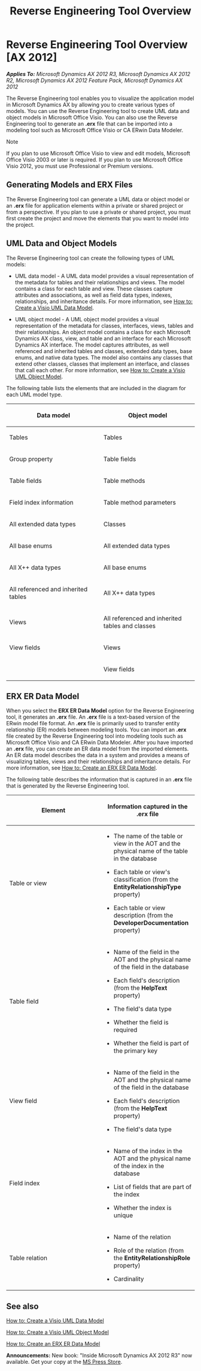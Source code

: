﻿---
title: Reverse Engineering Tool Overview
TOCTitle: Reverse Engineering Tool Overview
ms:assetid: c0e3e3b0-8138-4c04-9fe0-4a25e8672066
ms:mtpsurl: https://msdn.microsoft.com/en-us/library/Cc618797(v=AX.60)
ms:contentKeyID: 35250081
ms.date: 05/18/2015
mtps_version: v=AX.60
f1_keywords:
- Forms.SysVisioAddInForm
- MsDynAx060.Forms.SysVisioAddInForm
---

# Reverse Engineering Tool Overview [AX 2012]


_**Applies To:** Microsoft Dynamics AX 2012 R3, Microsoft Dynamics AX 2012 R2, Microsoft Dynamics AX 2012 Feature Pack, Microsoft Dynamics AX 2012_

The Reverse Engineering tool enables you to visualize the application model in Microsoft Dynamics AX by allowing you to create various types of models. You can use the Reverse Engineering tool to create UML data and object models in Microsoft Office Visio. You can also use the Reverse Engineering tool to generate an **.erx** file that can be imported into a modeling tool such as Microsoft Office Visio or CA ERwin Data Modeler.


> [!NOTE]
> <P>If you plan to use Microsoft Office Visio to view and edit models, Microsoft Office Visio 2003 or later is required. If you plan to use Microsoft Office Visio 2012, you must use Professional or Premium versions.</P>



## Generating Models and ERX Files

The Reverse Engineering tool can generate a UML data or object model or an **.erx** file for application elements within a private or shared project or from a perspective. If you plan to use a private or shared project, you must first create the project and move the elements that you want to model into the project.

## UML Data and Object Models

The Reverse Engineering tool can create the following types of UML models:

  - UML data model - A UML data model provides a visual representation of the metadata for tables and their relationships and views. The model contains a class for each table and view. These classes capture attributes and associations, as well as field data types, indexes, relationships, and inheritance details. For more information, see [How to: Create a Visio UML Data Model](how-to-create-a-visio-uml-data-model.md).

  - UML object model - A UML object model provides a visual representation of the metadata for classes, interfaces, views, tables and their relationships. An object model contains a class for each Microsoft Dynamics AX class, view, and table and an interface for each Microsoft Dynamics AX interface. The model captures attributes, as well referenced and inherited tables and classes, extended data types, base enums, and native data types. The model also contains any classes that extend other classes, classes that implement an interface, and classes that call each other. For more information, see [How to: Create a Visio UML Object Model](how-to-create-a-visio-uml-object-model.md).

The following table lists the elements that are included in the diagram for each UML model type.

<table>
<colgroup>
<col style="width: 50%" />
<col style="width: 50%" />
</colgroup>
<thead>
<tr class="header">
<th><p>Data model</p></th>
<th><p>Object model</p></th>
</tr>
</thead>
<tbody>
<tr class="odd">
<td><p>Tables</p></td>
<td><p>Tables</p></td>
</tr>
<tr class="even">
<td><p>Group property</p></td>
<td><p>Table fields</p></td>
</tr>
<tr class="odd">
<td><p>Table fields</p></td>
<td><p>Table methods</p></td>
</tr>
<tr class="even">
<td><p>Field index information</p></td>
<td><p>Table method parameters</p></td>
</tr>
<tr class="odd">
<td><p>All extended data types</p></td>
<td><p>Classes</p></td>
</tr>
<tr class="even">
<td><p>All base enums</p></td>
<td><p>All extended data types</p></td>
</tr>
<tr class="odd">
<td><p>All X++ data types</p></td>
<td><p>All base enums</p></td>
</tr>
<tr class="even">
<td><p>All referenced and inherited tables</p></td>
<td><p>All X++ data types</p></td>
</tr>
<tr class="odd">
<td><p>Views</p></td>
<td><p>All referenced and inherited tables and classes</p></td>
</tr>
<tr class="even">
<td><p>View fields</p></td>
<td><p>Views</p></td>
</tr>
<tr class="odd">
<td></td>
<td><p>View fields</p></td>
</tr>
</tbody>
</table>


## ERX ER Data Model

When you select the **ERX ER Data Model** option for the Reverse Engineering tool, it generates an **.erx** file. An **.erx** file is a text-based version of the ERwin model file format. An **.erx** file is primarily used to transfer entity relationship (ER) models between modeling tools. You can import an **.erx** file created by the Reverse Engineering tool into modeling tools such as Microsoft Office Visio and CA ERwin Data Modeler. After you have imported an **.erx** file, you can create an ER data model from the imported elements. An ER data model describes the data in a system and provides a means of visualizing tables, views and their relationships and inheritance details. For more information, see [How to: Create an ERX ER Data Model](how-to-create-an-erx-er-data-model.md).

The following table describes the information that is captured in an **.erx** file that is generated by the Reverse Engineering tool.

<table>
<colgroup>
<col style="width: 50%" />
<col style="width: 50%" />
</colgroup>
<thead>
<tr class="header">
<th><p>Element</p></th>
<th><p>Information captured in the .erx file</p></th>
</tr>
</thead>
<tbody>
<tr class="odd">
<td><p>Table or view</p></td>
<td><ul>
<li><p>The name of the table or view in the AOT and the physical name of the table in the database</p></li>
<li><p>Each table or view's classification (from the <strong>EntityRelationshipType</strong> property)</p></li>
<li><p>Each table or view description (from the <strong>DeveloperDocumentation</strong> property)</p></li>
</ul></td>
</tr>
<tr class="even">
<td><p>Table field</p></td>
<td><ul>
<li><p>Name of the field in the AOT and the physical name of the field in the database</p></li>
<li><p>Each field's description (from the <strong>HelpText</strong> property)</p></li>
<li><p>The field's data type</p></li>
<li><p>Whether the field is required</p></li>
<li><p>Whether the field is part of the primary key</p></li>
</ul></td>
</tr>
<tr class="odd">
<td><p>View field</p></td>
<td><ul>
<li><p>Name of the field in the AOT and the physical name of the field in the database</p></li>
<li><p>Each field's description (from the <strong>HelpText</strong> property)</p></li>
<li><p>The field's data type</p></li>
</ul></td>
</tr>
<tr class="even">
<td><p>Field index</p></td>
<td><ul>
<li><p>Name of the index in the AOT and the physical name of the index in the database</p></li>
<li><p>List of fields that are part of the index</p></li>
<li><p>Whether the index is unique</p></li>
</ul></td>
</tr>
<tr class="odd">
<td><p>Table relation</p></td>
<td><ul>
<li><p>Name of the relation</p></li>
<li><p>Role of the relation (from the <strong>EntityRelationshipRole</strong> property)</p></li>
<li><p>Cardinality</p></li>
</ul></td>
</tr>
</tbody>
</table>


## See also

[How to: Create a Visio UML Data Model](how-to-create-a-visio-uml-data-model.md)

[How to: Create a Visio UML Object Model](how-to-create-a-visio-uml-object-model.md)

[How to: Create an ERX ER Data Model](how-to-create-an-erx-er-data-model.md)

  
**Announcements:** New book: "Inside Microsoft Dynamics AX 2012 R3" now available. Get your copy at the [MS Press Store](https://www.microsoftpressstore.com/store/inside-microsoft-dynamics-ax-2012-r3-9780735685109).

